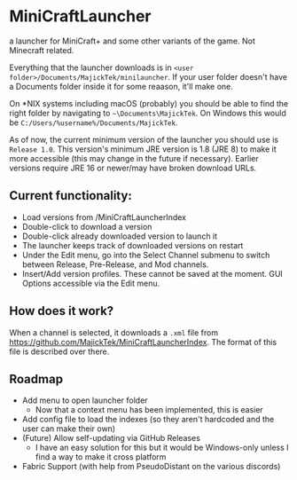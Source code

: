 # MiniCraftLauncher
 a launcher for MiniCraft+ and some other variants of the game. Not Minecraft related.

Everything that the launcher downloads is in `<user folder>/Documents/MajickTek/minilauncher`. If your user folder doesn't have a Documents folder inside it for some reaason, it'll make one.

On \*NIX systems including macOS (probably) you should be able to find the right folder by navigating to `~\Documents\MajickTek`. On Windows this would be `C:/Users/%username%/Documents/MajickTek`.

As of now, the current minimum version of the launcher you should use is `Release 1.0`. This version's minimum JRE version is 1.8 (JRE 8) to make it more accessible (this may change in the future if necessary). Earlier versions require JRE 16 or newer/may have broken download URLs.

## Current functionality:
- Load versions from /MiniCraftLauncherIndex
- Double-click to download a version
- Double-click already downloaded version to launch it
- The launcher keeps track of downloaded versions on restart
- Under the Edit menu, go into the Select Channel submenu to switch between Release, Pre-Release, and Mod channels.
- Insert/Add version profiles. These cannot be saved at the moment. GUI Options accessible via the Edit menu.
## How does it work?
When a channel is selected, it downloads a `.xml` file from https://github.com/MajickTek/MiniCraftLauncherIndex.
The format of this file is described over there.

## Roadmap
- Add menu to open launcher folder
  - Now that a context menu has been implemented, this is easier
- Add config file to load the indexes (so they aren't hardcoded and the user can make their own)
- (Future) Allow self-updating via GitHub Releases
  - I have an easy solution for this but it would be Windows-only unless I find a way to make it cross platform
- Fabric Support (with help from PseudoDistant on the various discords)
